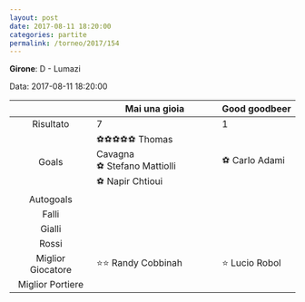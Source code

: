 ```yaml
---
layout: post
date: 2017-08-11 18:20:00
categories: partite
permalink: /torneo/2017/154
---
```

**Girone**: D - Lumazi

Data: 2017-08-11 18:20:00

| | Mai una gioia | Good goodbeer |
|:-----:|-----|-----|
Risultato|7|1
Goals|⚽⚽⚽⚽⚽ Thomas Cavagna<br/>⚽ Stefano Mattiolli<br/>⚽ Napir Chtioui|⚽ Carlo Adami<br/>
Autogoals||
Falli||
Gialli||
Rossi||
Miglior Giocatore|⭐⭐ Randy Cobbinah<br/>|⭐ Lucio Robol<br/>
Miglior Portiere||